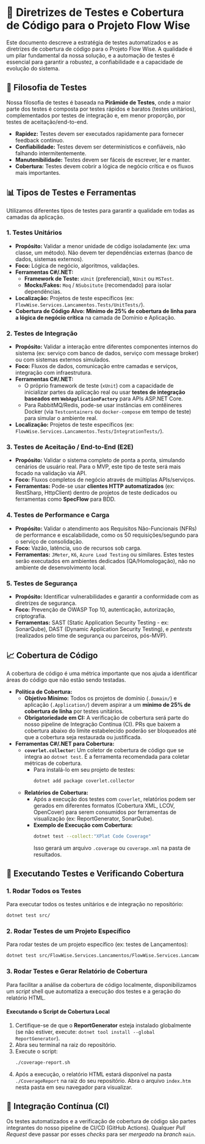 # 🧪 Diretrizes de Testes e Cobertura de Código para o Projeto Flow Wise

Este documento descreve a estratégia de testes automatizados e as diretrizes de cobertura de código para o Projeto Flow Wise. A qualidade é um pilar fundamental da nossa solução, e a automação de testes é essencial para garantir a robustez, a confiabilidade e a capacidade de evolução do sistema.

## 🎯 Filosofia de Testes

Nossa filosofia de testes é baseada na **Pirâmide de Testes**, onde a maior parte dos testes é composta por testes rápidos e baratos (testes unitários), complementados por testes de integração e, em menor proporção, por testes de aceitação/end-to-end.

* **Rapidez:** Testes devem ser executados rapidamente para fornecer feedback contínuo.
* **Confiabilidade:** Testes devem ser determinísticos e confiáveis, não falhando intermitentemente.
* **Manutenibilidade:** Testes devem ser fáceis de escrever, ler e manter.
* **Cobertura:** Testes devem cobrir a lógica de negócio crítica e os fluxos mais importantes.

## 📊 Tipos de Testes e Ferramentas

Utilizamos diferentes tipos de testes para garantir a qualidade em todas as camadas da aplicação.

### 1. Testes Unitários

* **Propósito:** Validar a menor unidade de código isoladamente (ex: uma classe, um método). Não devem ter dependências externas (banco de dados, sistemas externos).
* **Foco:** Lógica de negócio, algoritmos, validações.
* **Ferramentas C#/.NET:**
    * **Framework de Teste:** `xUnit` (preferencial), `NUnit` ou `MSTest`.
    * **Mocks/Fakes:** `Moq` / `NSubsitute` (recomendado) para isolar dependências.
* **Localização:** Projetos de teste específicos (ex: `FlowWise.Services.Lancamentos.Tests/UnitTests/`).
* **Cobertura de Código Alvo:** **Mínimo de 25% de cobertura de linha para a lógica de negócio crítica** na camada de Domínio e Aplicação.

### 2. Testes de Integração

* **Propósito:** Validar a interação entre diferentes componentes internos do sistema (ex: serviço com banco de dados, serviço com message broker) ou com sistemas externos simulados.
* **Foco:** Fluxos de dados, comunicação entre camadas e serviços, integração com infraestrutura.
* **Ferramentas C#/.NET:**
    * O próprio framework de teste (`xUnit`) com a capacidade de inicializar partes da aplicação real ou usar **testes de integração baseados em `WebApplicationFactory`** para APIs ASP.NET Core.
    * Para RabbitMQ/Redis, pode-se usar instâncias em contêineres Docker (via `Testcontainers` ou `docker-compose` em tempo de teste) para simular o ambiente real.
* **Localização:** Projetos de teste específicos (ex: `FlowWise.Services.Lancamentos.Tests/IntegrationTests/`).

### 3. Testes de Aceitação / End-to-End (E2E)

* **Propósito:** Validar o sistema completo de ponta a ponta, simulando cenários de usuário real. Para o MVP, este tipo de teste será mais focado na validação via API.
* **Foco:** Fluxos completos de negócio através de múltiplas APIs/serviços.
* **Ferramentas:** Pode-se usar **clientes HTTP automatizados** (ex: RestSharp, HttpClient) dentro de projetos de teste dedicados ou ferramentas como **SpecFlow** para BDD.

### 4. Testes de Performance e Carga

* **Propósito:** Validar o atendimento aos Requisitos Não-Funcionais (NFRs) de performance e escalabilidade, como os 50 requisições/segundo para o serviço de consolidação.
* **Foco:** Vazão, latência, uso de recursos sob carga.
* **Ferramentas:** `JMeter`, `K6`, `Azure Load Testing` ou similares. Estes testes serão executados em ambientes dedicados (QA/Homologação), não no ambiente de desenvolvimento local.

### 5. Testes de Segurança

* **Propósito:** Identificar vulnerabilidades e garantir a conformidade com as diretrizes de segurança.
* **Foco:** Prevenção de OWASP Top 10, autenticação, autorização, criptografia.
* **Ferramentas:** SAST (Static Application Security Testing - ex: SonarQube), DAST (Dynamic Application Security Testing), e *pentests* (realizados pelo time de segurança ou parceiros, pós-MVP).

## 📈 Cobertura de Código

A cobertura de código é uma métrica importante que nos ajuda a identificar áreas do código que não estão sendo testadas.

* **Política de Cobertura:**
    * **Objetivo Mínimo:** Todos os projetos de domínio (`.Domain/`) e aplicação (`.Application/`) devem aspirar a um **mínimo de 25% de cobertura de linha** por testes unitários.
    * **Obrigatoriedade em CI:** A verificação de cobertura será parte do nosso pipeline de Integração Contínua (CI). PRs que baixem a cobertura abaixo do limite estabelecido poderão ser bloqueados até que a cobertura seja restaurada ou justificada.
* **Ferramentas C#/.NET para Cobertura:**
    * **`coverlet.collector`:** Um coletor de cobertura de código que se integra ao `dotnet test`. É a ferramenta recomendada para coletar métricas de cobertura.
        * Para instalá-lo em seu projeto de testes:
            ```bash
            dotnet add package coverlet.collector
            ```
    * **Relatórios de Cobertura:**
        * Após a execução dos testes com `coverlet`, relatórios podem ser gerados em diferentes formatos (Cobertura XML, LCOV, OpenCover) para serem consumidos por ferramentas de visualização (ex: ReportGenerator, SonarQube).
        * **Exemplo de Execução com Cobertura:**
            ```bash
            dotnet test --collect:"XPlat Code Coverage"
            ```
            Isso gerará um arquivo `.coverage` ou `coverage.xml` na pasta de resultados.

## 🚀 Executando Testes e Verificando Cobertura

### 1. Rodar Todos os Testes

Para executar todos os testes unitários e de integração no repositório:

```bash
dotnet test src/
```

### 2. Rodar Testes de um Projeto Específico

Para rodar testes de um projeto específico (ex: testes de Lançamentos):

```bash
dotnet test src/FlowWise.Services.Lancamentos/FlowWise.Services.Lancamentos.Tests/
```

### 3. Rodar Testes e Gerar Relatório de Cobertura

Para facilitar a análise da cobertura de código localmente, disponibilizamos um *script* shell que automatiza a execução dos testes e a geração do relatório HTML.

#### **Executando o Script de Cobertura Local**

1.  Certifique-se de que o **ReportGenerator** esteja instalado globalmente (se não estiver, execute: `dotnet tool install --global ReportGenerator`).
2.  Abra seu terminal na raiz do repositório.
3.  Execute o script:
    ```bash
    ./coverage-report.sh
    ```
4.  Após a execução, o relatório HTML estará disponível na pasta `./CoverageReport` na raiz do seu repositório. Abra o arquivo `index.htm` nesta pasta em seu navegador para visualizar.

## 🔄 Integração Contínua (CI)

Os testes automatizados e a verificação de cobertura de código são partes integrantes do nosso pipeline de CI/CD (GitHub Actions). Qualquer *Pull Request* deve passar por esses *checks* para ser *mergeado* na *branch* `main`.